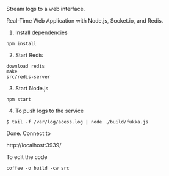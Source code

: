 Stream logs to a web interface.

Real-Time Web Application with Node.js, Socket.io, and Redis.

1. Install dependencies
```
npm install
```

2. Start Redis
```
download redis
make
src/redis-server
```

3. Start Node.js
```
npm start
```

4. To push logs to the service
```
$ tail -f /var/log/acess.log | node ./build/fukka.js
```

Done. Connect to

http://localhost:3939/

To edit the code
```
coffee -o build -cw src
```

